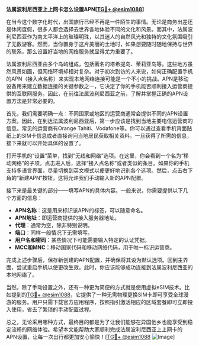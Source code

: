 **法属波利尼西亚上上网卡怎么设置APN[[TG💪+ @esim1088](https://t.me/s/esim1088)]**

在当今这个数字化时代，出国旅行已经不再是一件陌生的事情。无论是商务出差还是休闲度假，很多人都会选择去世界各地体验不同的文化和风景。而其中，法属波利尼西亚作为南太平洋上的璀璨明珠，以其迷人的自然风光和独特的文化氛围吸引了无数游客。然而，当你置身于这片美丽的土地时，如果想要随时随地保持与世界的联系，那么设置好当地的网络服务就显得尤为重要了。

法属波利尼西亚由多个岛屿组成，包括著名的塔希提岛、茉莉亚岛等。这些地方虽然风景如画，但网络环境却相对复杂。对于初次到访的人来说，如何正确配置手机的APN（接入点名称）来实现本地网络连接可能是一个不小的挑战。APN是移动设备用来建立数据连接的关键参数之一，它决定了你的手机能否顺利接入运营商提供的互联网服务。因此，在前往法属波利尼西亚之前，了解并掌握正确的APN设置方法是非常必要的。

首先，我们需要明确一点：不同国家或地区的运营商通常会提供不同的APN设置方案。因此，在到达法属波利尼西亚后，第一步应该是找到当地主要电信运营商的信息。常见的运营商有Orange Tahiti、Vodafone等。你可以通过查看手机背面贴纸上的SIM卡信息或者直接询问当地居民获取相关资料。一旦获得了所需的信息，接下来就可以开始具体的设置了。

打开手机的“设置”菜单，找到“无线和网络”选项。在这里，你会看到一个名为“移动网络”的子项。点击进入后，选择“接入点名称”或者类似的条目。如果你的手机支持多语言界面，尽量切换到英文模式以便更好地识别各个选项。然后，点击右下角的“新建APN”按钮，这将允许我们手动输入新的APN配置。

接下来是最关键的部分——填写APN的具体内容。一般来说，你需要提供以下几个方面的信息：
- **APN名称**：这是用来标识该APN的标签，可以随意命名。
- **APN地址**：即运营商提供的接入服务器地址。
- **代理**：通常为空，除非特别说明。
- **端口**：同样一般情况下无需填写。
- **用户名和密码**：某些情况下可能需要输入特定的认证凭据。
- **MCC和MNC**：移动国家代码和移动网络代码，用于唯一标识运营商。

完成上述步骤后，保存新创建的APN配置，并确保将其设为默认选项。回到主界面，尝试重启手机以使更改生效。此时，你应该能够成功连接到法属波利尼西亚的本地网络了。

当然，除了手动设置之外，还有一种更为简便的方式就是使用虚拟eSIM技术。比如提到的[TG💪+ @esim1088](https://t.me/s/esim1088)，它提供了一种无需物理更换SIM卡即可享受全球漫游的服务。用户只需下载官方应用程序，按照指引激活相应的区域套餐即可立即投入使用，省去了繁琐的手动配置过程。

总之，无论采用哪种方式，最终目的都是为了让我们能够在异国他乡也能享受到稳定流畅的网络体验。希望本文能帮助大家顺利完成法属波利尼西亚上上网卡的APN设置，让每一次出行都更加安心愉快！[[TG💪+ @esim1088](https://t.me/s/esim1088) ![Image](https://i.postimg.cc/4NQfJmqS/Snipaste-2025-05-13-00-14-12.png)]